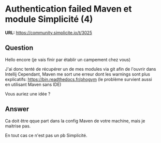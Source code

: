 # Authentication failed Maven et module Simplicité (4)

**URL:** https://community.simplicite.io/t/3025

## Question
Hello encore (je vais finir par établir un campement chez vous)

J'ai donc tenté de récupérer un de mes modules via git afin de l'ouvrir dans Intellij
Cependant, Maven me sort une erreur dont les warnings sont plus explicatifs:
https://bin.readthedocs.fr/phogym
(le problème survient aussi en utilisant Maven sans IDE)

Vous auriez une idée ?

## Answer
Ca doit être qque part dans la config Maven de votre machine, mais je maitrise pas.

En tout cas ce n'est pas un pb Simplicité.
